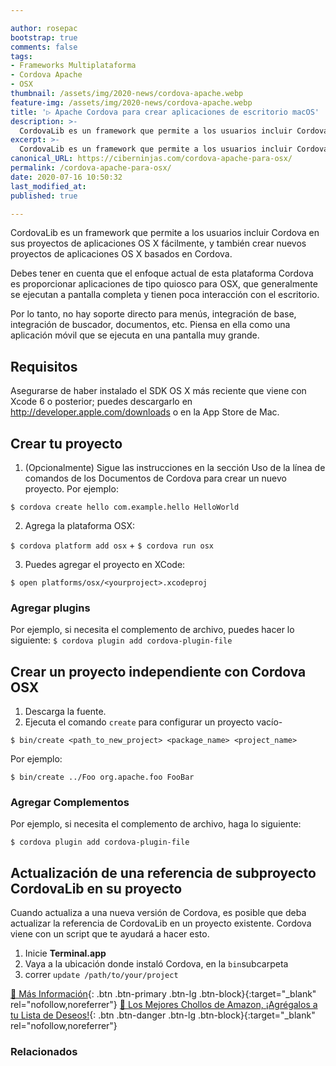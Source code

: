 ```yaml
---

author: rosepac
bootstrap: true
comments: false
tags:
- Frameworks Multiplataforma
- Cordova Apache
- OSX
thumbnail: /assets/img/2020-news/cordova-apache.webp
feature-img: /assets/img/2020-news/cordova-apache.webp
title: '▷ Apache Cordova para crear aplicaciones de escritorio macOS'
description: >-
  CordovaLib es un framework que permite a los usuarios incluir Cordova en sus proyectos de aplicaciones OS X fácilmente, y también crear nuevos proyectos de aplicaciones OS X basados ​​en Cordova.
excerpt: >-
  CordovaLib es un framework que permite a los usuarios incluir Cordova en sus proyectos de aplicaciones OS X fácilmente, y también crear nuevos proyectos de aplicaciones OS X basados ​​en Cordova.
canonical_URL: https://ciberninjas.com/cordova-apache-para-osx/
permalink: /cordova-apache-para-osx/
date: 2020-07-16 10:50:32
last_modified_at: 
published: true

---
```


CordovaLib es un framework que permite a los usuarios incluir Cordova en sus proyectos de aplicaciones OS X fácilmente, y también crear nuevos proyectos de aplicaciones OS X basados ​​en Cordova.

Debes tener en cuenta que el enfoque actual de esta plataforma Cordova es proporcionar aplicaciones de tipo quiosco para OSX, que generalmente se ejecutan a pantalla completa y tienen poca interacción con el escritorio.

Por lo tanto, no hay soporte directo para menús, integración de base, integración de buscador, documentos, etc. Piensa en ella como una aplicación móvil que se ejecuta en una pantalla muy grande.

## **Requisitos**

Asegurarse de haber instalado el SDK OS X más reciente que viene con Xcode 6 o posterior; puedes descargarlo en http://developer.apple.com/downloads o en la App Store de Mac.

## **Crear tu proyecto**

1. (Opcionalmente) Sigue las instrucciones en la sección Uso de la línea de comandos de los Documentos de Cordova para crear un nuevo proyecto. Por ejemplo:

`$ cordova create hello com.example.hello HelloWorld`

2. Agrega la plataforma OSX:

`$ cordova platform add osx` + `$ cordova run osx`

3. Puedes agregar el proyecto en XCode:

`$ open platforms/osx/<yourproject>.xcodeproj`

### **Agregar plugins**

Por ejemplo, si necesita el complemento de archivo, puedes hacer lo siguiente: `$ cordova plugin add cordova-plugin-file`

## **Crear un proyecto independiente con Cordova OSX**

1. Descarga la fuente.
2. Ejecuta el comando `create` para configurar un proyecto vacío-

`$ bin/create <path_to_new_project> <package_name> <project_name>`

Por ejemplo:

`$ bin/create ../Foo org.apache.foo FooBar`

### **Agregar Complementos**

Por ejemplo, si necesita el complemento de archivo, haga lo siguiente:

`$ cordova plugin add cordova-plugin-file`

## **Actualización de una referencia de subproyecto CordovaLib en su proyecto**

Cuando actualiza a una nueva versión de Cordova, es posible que deba actualizar la referencia de CordovaLib en un proyecto existente. Cordova viene con un script que te ayudará a hacer esto.

1. Inicie **Terminal.app**
2. Vaya a la ubicación donde instaló Cordova, en la `bin`subcarpeta
3. correr `update /path/to/your/project`

[🔨 Más Información](https://www.npmjs.com/package/cordova-osx){: .btn .btn-primary .btn-lg .btn-block}{:target="_blank" rel="nofollow,noreferrer"}
[🛒 Los Mejores Chollos de Amazon, ¡Agrégalos a tu Lista de Deseos!](/amazon/ "Los Mejores Chollos de Amazon, Ofertas Flash, Black Monday y Amazon Prime Day"){: .btn .btn-danger .btn-lg .btn-block}{:target="_blank" rel="nofollow,noreferrer"}

### **Relacionados** <!-- omit in toc --> <!-- omit in toc -->